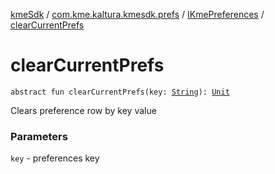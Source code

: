 [kmeSdk](../../index.md) / [com.kme.kaltura.kmesdk.prefs](../index.md) / [IKmePreferences](index.md) / [clearCurrentPrefs](./clear-current-prefs.md)

# clearCurrentPrefs

`abstract fun clearCurrentPrefs(key: `[`String`](https://kotlinlang.org/api/latest/jvm/stdlib/kotlin/-string/index.html)`): `[`Unit`](https://kotlinlang.org/api/latest/jvm/stdlib/kotlin/-unit/index.html)

Clears preference row by key value

### Parameters

`key` - preferences key